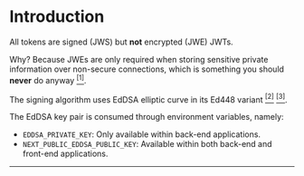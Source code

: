 # Introduction

All tokens are signed (JWS) but **not** encrypted (JWE) JWTs.

Why? Because JWEs are only required when storing sensitive private information over non-secure connections,
which is something you should **never** do anyway [<sup>[1]</sup>][lnk-jwt-rfc-privacy].

The signing algorithm uses EdDSA elliptic curve in its Ed448 variant [<sup>[2]</sup>][lnk-curve448]
[<sup>[3]</sup>][lnk-ed25517-vs-ed448].

The EdDSA key pair is consumed through environment variables, namely:

- `EDDSA_PRIVATE_KEY`: Only available within back-end applications.
- `NEXT_PUBLIC_EDDSA_PUBLIC_KEY`: Available within both back-end and front-end applications.

---

[lnk-curve448]: https://en.wikipedia.org/wiki/Curve448 ':target=_blank'
[lnk-ed25517-vs-ed448]: https://crypto.stackexchange.com/a/67468/52638 ':target=_blank'
[lnk-jwt-rfc-privacy]: https://www.rfc-editor.org/rfc/rfc7519#section-11.2 ':target=_blank'
